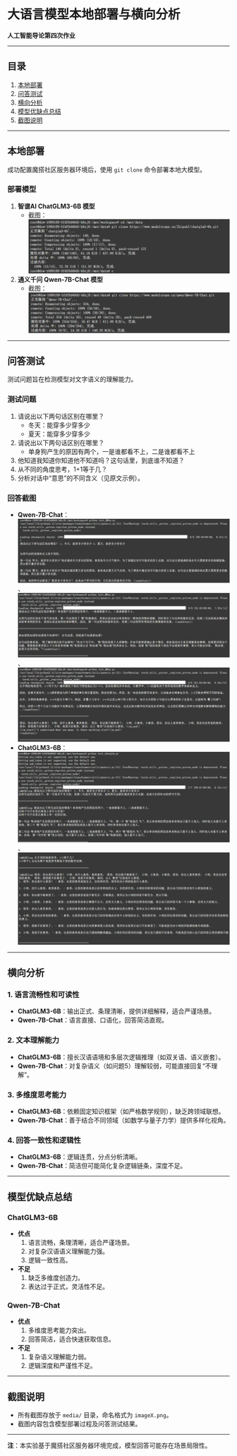 # 大语言模型本地部署与横向分析  
**人工智能导论第四次作业**  

---

## 目录  
1. [本地部署](#本地部署)  
2. [问答测试](#问答测试)  
3. [横向分析](#横向分析)  
4. [模型优缺点总结](#模型优缺点总结)  
5. [截图说明](#截图说明)  

---

## 本地部署  
成功配置魔搭社区服务器环境后，使用 `git clone` 命令部署本地大模型。  

### 部署模型  
1. **智谱AI ChatGLM3-6B 模型**  
   - 截图：![](media/image1.png)  
2. **通义千问 Qwen-7B-Chat 模型**  
   - 截图：![](media/image2.png) 

---

## 问答测试  
测试问题旨在检测模型对文字语义的理解能力。  

### 测试问题  
1. 请说出以下两句话区别在哪里？  
   - 冬天：能穿多少穿多少  
   - 夏天：能穿多少穿多少  
2. 请说出以下两句话区别在哪里？  
   - 单身狗产生的原因有两个，一是谁都看不上，二是谁都看不上  
3. 他知道我知道你知道他不知道吗？这句话里，到底谁不知道？  
4. 从不同的角度思考，1+1等于几？  
5. 分析对话中“意思”的不同含义（见原文示例）。  

### 回答截图  
- **Qwen-7B-Chat**：![](media/image3.png)、![](media/image4.png)、![](media/image5.png)  
- **ChatGLM3-6B**：![](media/image6.png)、![](media/image7.png)  

---

## 横向分析  
### 1. 语言流畅性和可读性  
- **ChatGLM3-6B**：输出正式、条理清晰，提供详细解释，适合严谨场景。  
- **Qwen-7B-Chat**：语言直接、口语化，回答简洁直观。  

### 2. 文本理解能力  
- **ChatGLM3-6B**：擅长汉语语境和多层次逻辑推理（如双关语、语义嵌套）。  
- **Qwen-7B-Chat**：对复杂语义（如问题5）理解较弱，可能直接回复“不理解”。  

### 3. 多维度思考能力  
- **ChatGLM3-6B**：依赖固定知识框架（如严格数学规则），缺乏跨领域联想。  
- **Qwen-7B-Chat**：善于结合不同领域（如数学与量子力学）提供多样化视角。  

### 4. 回答一致性和逻辑性  
- **ChatGLM3-6B**：逻辑连贯，分点分析清晰。  
- **Qwen-7B-Chat**：简洁但可能简化复杂逻辑链条，深度不足。  

---

## 模型优缺点总结  
### ChatGLM3-6B  
- **优点**  
  1. 语言流畅，条理清晰，适合严谨场景。  
  2. 对复杂汉语语义理解能力强。  
  3. 逻辑一致性高。  
- **不足**  
  1. 缺乏多维度创造力。  
  2. 表达过于正式，灵活性不足。  

### Qwen-7B-Chat  
- **优点**  
  1. 多维度思考能力突出。  
  2. 回答简洁，适合快速获取信息。  
- **不足**  
  1. 复杂语义理解能力弱。  
  2. 逻辑深度和严谨性不足。  

---

## 截图说明  
- 所有截图存放于 `media/` 目录，命名格式为 `imageX.png`。  
- 截图内容包含模型部署过程及问答测试结果。  

---  
**注**：本实验基于魔搭社区服务器环境完成，模型回答可能存在场景局限性。  
